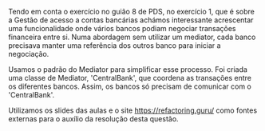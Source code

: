 Tendo em conta o exercício no guião 8 de PDS, no exercício 1, que é sobre a Gestão de acesso a contas bancárias achámos interessante acrescentar uma funcionalidade onde vários bancos podiam negociar transações financeira entre si. Numa abordagem sem utilizar um mediator, cada banco precisava  manter uma referência  dos outros banco para iniciar a negociação.

Usamos o padrão do Mediator para simplificar esse processo. 
Foi criada uma classe de Mediator, 'CentralBank', que coordena as transações entre os diferentes bancos. Assim, os bancos só precisam de comunicar com o 'CentralBank'.

Utilizamos os slides das aulas e o site https://refactoring.guru/ como fontes externas para o auxílio da resolução desta questão.


